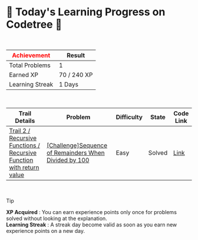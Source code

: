 # 🌲 Today's Learning Progress on Codetree 🌲

<br />

| <span style="color:red;display:block;text-align:center;"> **Achievement**</span> | Result |
|---|---|
|Total Problems| 1 |
| Earned XP | 70 / 240 XP |
| Learning Streak | 1 Days |

<br />

|Trail Details|Problem|Difficulty|State|Code Link|
|---|---|---|---|---|
|[Trail 2 / Recursive Functions / Recursive Function with return value](https://www.codetree.ai/trail-info/novice-mid/)|[[Challenge]Sequence of Remainders When Divided by 100](https://www.codetree.ai/trails/complete/curated-cards/challenge-sequence-of-remainder-divided-by-100/)|Easy|Solved|[Link](https://github.com/linuschoudhury/codetree/blob/main/250320/100%EC%9C%BC%EB%A1%9C%20%EB%82%98%EB%88%88%20%EB%82%98%EB%A8%B8%EC%A7%80%EC%9D%98%20%EC%88%98%EC%97%B4/sequence-of-remainder-divided-by-100.py)|


<br />

> [!TIP]
> **XP Acquired** : You can earn experience points only once for problems solved without looking at the explanation.  
> **Learning Streak** : A streak day become valid as soon as you earn new experience points on a new day.

